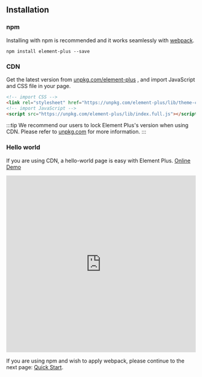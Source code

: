 ## Installation

### npm

Installing with npm is recommended and it works seamlessly with [webpack](https://webpack.js.org/).

```shell
npm install element-plus --save
```

### CDN

Get the latest version from [unpkg.com/element-plus](https://unpkg.com/element-plus/) , and import JavaScript and CSS file in your page.

```html
<!-- import CSS -->
<link rel="stylesheet" href="https://unpkg.com/element-plus/lib/theme-chalk/index.css">
<!-- import JavaScript -->
<script src="https://unpkg.com/element-plus/lib/index.full.js"></script>
```

:::tip
We recommend our users to lock Element Plus's version when using CDN. Please refer to [unpkg.com](https://unpkg.com) for more information.
:::

### Hello world

If you are using CDN, a hello-world page is easy with Element Plus. [Online Demo](https://codepen.io/iamkun/pen/YzWMaVr)

<iframe height="469" style="width: 100%;" scrolling="no" title="YzWMaVr" src="https://codepen.io/iamkun/embed/YzWMaVr?height=469&theme-id=light&default-tab=html,result" frameborder="no" loading="lazy" allowtransparency="true" allowfullscreen="true">
  See the Pen <a href='https://codepen.io/iamkun/pen/YzWMaVr'>YzWMaVr</a> by iamkun
  (<a href='https://codepen.io/iamkun'>@iamkun</a>) on <a href='https://codepen.io'>CodePen</a>.
</iframe>

If you are using npm and wish to apply webpack, please continue to the next page: [Quick Start](/#/en-US/component/quickstart).
